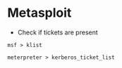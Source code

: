 # Metasploit

- Check if tickets are present

```
msf > klist

meterpreter > kerberos_ticket_list
```